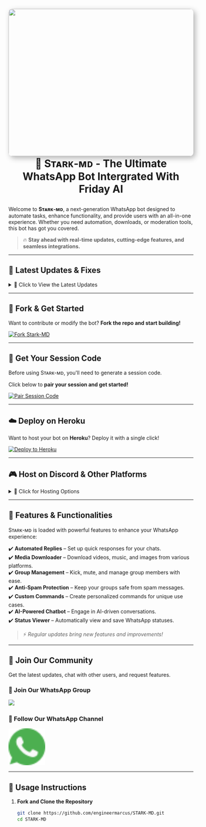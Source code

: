 <a><img height="400" width="800" style="float: right; box-shadow: 5px 5px 15px rgba(0, 0, 0, 0.3); border-radius: 10px;" src='https://files.catbox.moe/6muqoo.jpg'/></a>

# <p align="center">🚀 Sᴛᴀʀᴋ-ᴍᴅ - The Ultimate WhatsApp Bot Intergrated With Friday AI</p>

Welcome to **Sᴛᴀʀᴋ-ᴍᴅ**, a next-generation WhatsApp bot designed to automate tasks, enhance functionality, and provide users with an all-in-one experience. Whether you need automation, downloads, or moderation tools, this bot has got you covered.  

> 🔥 **Stay ahead with real-time updates, cutting-edge features, and seamless integrations.**  

---

## 🌟 Latest Updates & Fixes  

<details>
<summary>🚀 Click to View the Latest Updates</summary>

- ✅ **All Downloaders are now fully operational!** No more broken links or failed downloads.  
- ⚡ **Optimized performance for better speed and efficiency.** Experience smooth and lag-free interactions.  
- 🛠 **Bug fixes & stability improvements** to ensure a seamless user experience.  

</details>

---

## 🍴 Fork & Get Started

Want to contribute or modify the bot? **Fork the repo and start building!**  

<a href="https://github.com/engineermarcus/STARK-MD/fork">
  <img src="https://img.shields.io/badge/FORK%20NOW-red?style=for-the-badge" alt="Fork Stark-MD">
</a>

---

## 🔑 Get Your Session Code  

Before using Sᴛᴀʀᴋ-ᴍᴅ, you'll need to generate a session code.  

Click below to **pair your session and get started!**  

<a href="https://neiman-tech.onrender.com/code">
  <img src="https://img.shields.io/badge/Get%20Session%20Code-white?style=for-the-badge" alt="Pair Session Code">
</a>

---

## ☁️ Deploy on Heroku  

Want to host your bot on **Heroku**? Deploy it with a single click!  

[![Deploy to Heroku](https://www.herokucdn.com/deploy/button.svg)](https://dashboard.heroku.com/new?button-url=https://github.com/engineermarcus/START-MD&template=https://github.com/engineermarcus/START-MD.git)

---

## 🎮 Host on Discord & Other Platforms  

<details>
<summary>📡 Click for Hosting Options</summary>

- **Download Necessary Files**  
  <a href="https://github.com/engineermarcus/START-MD/archive/refs/heads/main.zip">
    <img src="https://img.shields.io/badge/Download%20Files-yellow?style=for-the-badge" alt="Download Stark-MD">
  </a>

- **Deploy on Cloud Hosting Services**  
  <a href="https://bot-hosting.net/?aff=1259151615210819614">
    <img src="https://img.shields.io/badge/Signup%20&%20Deploy-gold?style=for-the-badge" alt="Deploy on Bot Hosting">
  </a>

</details>

---

## 🤖 Features & Functionalities  

Sᴛᴀʀᴋ-ᴍᴅ is loaded with powerful features to enhance your WhatsApp experience:  

✔️ **Automated Replies** – Set up quick responses for your chats.  
✔️ **Media Downloader** – Download videos, music, and images from various platforms.  
✔️ **Group Management** – Kick, mute, and manage group members with ease.  
✔️ **Anti-Spam Protection** – Keep your groups safe from spam messages.  
✔️ **Custom Commands** – Create personalized commands for unique use cases.  
✔️ **AI-Powered Chatbot** – Engage in AI-driven conversations.  
✔️ **Status Viewer** – Automatically view and save WhatsApp statuses.  

> ⚡ *Regular updates bring new features and improvements!*

---

## 🔗 Join Our Community  

Get the latest updates, chat with other users, and request features.  

### **👥 Join Our WhatsApp Group**  
<a href="https://chat.whatsapp.com/D0vchSlEREW3xHrAMo5p6Y" target="_blank">
  <img src="https://img.shields.io/badge/Join%20Our%20WhatsApp%20Group-25D366?style=for-the-badge&logo=whatsapp&logoColor=white" />
</a>

### **📢 Follow Our WhatsApp Channel**  
<a href="https://whatsapp.com/channel/0029Vb9EZIl60eBdl8fIY10p">
  <img src="https://raw.githubusercontent.com/PikaBotz/My_Personal_Space/main/Images/AnyaBot_pics/Anya_v2/Whatsapp.svg" alt="WhatsApp Channel" width="100">
</a>

---

## 📜 Usage Instructions  

1. **Fork and Clone the Repository**  
   ```sh
   git clone https://github.com/engineermarcus/STARK-MD.git
   cd STARK-MD
